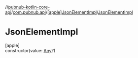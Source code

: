 //[pubnub-kotlin-core-api](../../../index.md)/[com.pubnub.api](../index.md)/[[apple]JsonElementImpl](index.md)/[JsonElementImpl](-json-element-impl.md)

# JsonElementImpl

[apple]\
constructor(value: [Any](https://kotlinlang.org/api/latest/jvm/stdlib/kotlin-stdlib/kotlin/-any/index.html)?)
